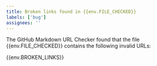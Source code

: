 ```yaml
---
title: Broken links found in {{env.FILE_CHECKED}}
labels: ['bug']
assignees: ''
---
```


The GitHub Markdown URL Checker found that the file {{env.FILE_CHECKED}} contains the following invalid URLs:

{{env.BROKEN_LINKS}}
